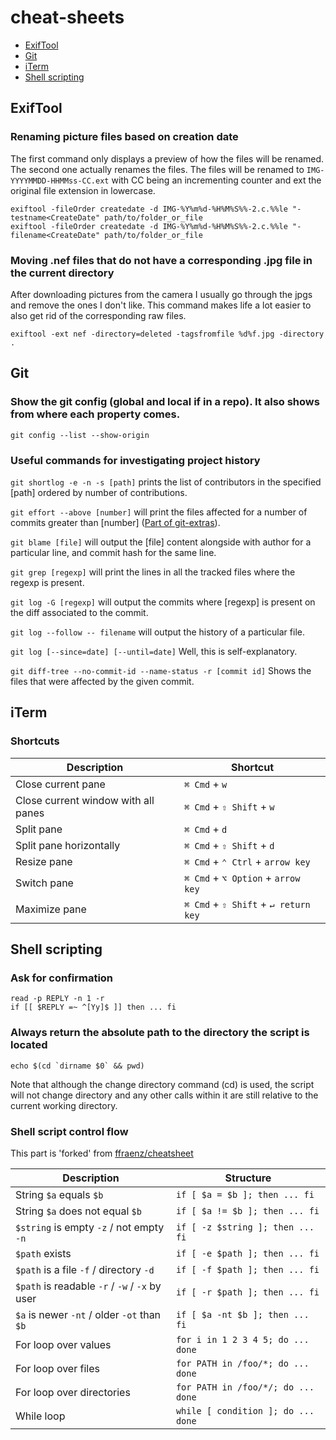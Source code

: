 # cheat-sheets

- [ExifTool](#ExifTool)
- [Git](#Git)
- [iTerm](#iTerm)
- [Shell scripting](#Shell-scripting)

## ExifTool

### Renaming picture files based on creation date

The first command only displays a preview of how the files will be renamed. The second one actually renames the files.
The files will be renamed to `IMG-YYYYMMDD-HHMMss-CC.ext` with CC being an incrementing counter and ext the original file extension in lowercase.

```
exiftool -fileOrder createdate -d IMG-%Y%m%d-%H%M%S%%-2.c.%%le "-testname<CreateDate" path/to/folder_or_file
exiftool -fileOrder createdate -d IMG-%Y%m%d-%H%M%S%%-2.c.%%le "-filename<CreateDate" path/to/folder_or_file
```

### Moving .nef files that do not have a corresponding .jpg file in the current directory

After downloading pictures from the camera I usually go through the jpgs and remove the ones I don't like. This command makes life a lot easier to also get rid of the corresponding raw files.

```
exiftool -ext nef -directory=deleted -tagsfromfile %d%f.jpg -directory .
```

## Git

### Show the git config (global and local if in a repo). It also shows from where each property comes.

```git config --list --show-origin```

### Useful commands for investigating project history

```git shortlog -e -n -s [path]``` prints the list of contributors in the specified [path] ordered by number of contributions.

```git effort --above [number]``` will print the files affected for a number of commits greater than [number] ([Part of git-extras](https://github.com/tj/git-extras)).

```git blame [file]``` will output the [file] content alongside with author for a particular line, and commit hash for the same line.

```git grep [regexp]``` will print the lines in all the tracked files where the regexp is present.

```git log -G [regexp]``` will output the commits where [regexp] is present on the diff associated to the commit.

```git log --follow -- filename``` will output the history of a particular file.

```git log [--since=date] [--until=date]``` Well, this is self-explanatory.

```git diff-tree --no-commit-id --name-status -r [commit id]``` Shows the files that were affected by the given commit.

## iTerm

### Shortcuts

| Description                                    | Shortcut                             |
| ---------------------------------------------- | ------------------------------------ |
| Close current pane                             | `⌘ Cmd` + `w`                        |
| Close current window with all panes            | `⌘ Cmd` + `⇧ Shift` + `w`            |
| Split pane                                     | `⌘ Cmd` + `d`                        |
| Split pane horizontally                        | `⌘ Cmd` + `⇧ Shift` + `d`            |
| Resize pane                                    | `⌘ Cmd` + `⌃ Ctrl` + `arrow key`     |
| Switch pane                                    | `⌘ Cmd` + `⌥ Option` + `arrow key`   |
| Maximize pane                                  | `⌘ Cmd` + `⇧ Shift` + `↵ return key` |

## Shell scripting

### Ask for confirmation

```
read -p REPLY -n 1 -r
if [[ $REPLY =~ ^[Yy]$ ]] then ... fi
```

### Always return the absolute path to the directory the script is located

```
echo $(cd `dirname $0` && pwd)
```
Note that although the change directory command (cd) is used, the script will not change directory and any other calls within it are still relative to the current working directory.

### Shell script control flow 

This part is 'forked' from [ffraenz/cheatsheet](https://github.com/ffraenz/cheatsheet)

| Description                                    | Structure                          |
| ---------------------------------------------- | ---------------------------------- |
| String `$a` equals `$b`                        | `if [ $a = $b ]; then ... fi`      |
| String `$a` does not equal `$b`                | `if [ $a != $b ]; then ... fi`     |
| `$string` is empty `-z` / not empty `-n`       | `if [ -z $string ]; then ... fi`   |
| `$path` exists                                 | `if [ -e $path ]; then ... fi`     |
| `$path` is a file `-f` / directory `-d`        | `if [ -f $path ]; then ... fi`     |
| `$path` is readable `-r` / `-w` / `-x` by user | `if [ -r $path ]; then ... fi`     |
| `$a` is newer `-nt` / older `-ot` than `$b`    | `if [ $a -nt $b ]; then ... fi`    |
| For loop over values                           | `for i in 1 2 3 4 5; do ... done`  |
| For loop over files                            | `for PATH in /foo/*; do ... done`  |
| For loop over directories                      | `for PATH in /foo/*/; do ... done` |
| While loop                                     | `while [ condition ]; do ... done` |


